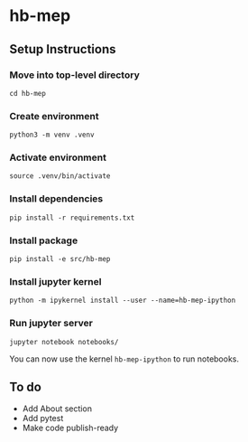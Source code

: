 # hb-mep

## Setup Instructions

### Move into top-level directory
```
cd hb-mep

```

### Create environment
```
python3 -m venv .venv

```

### Activate environment
```
source .venv/bin/activate

```

### Install dependencies
```
pip install -r requirements.txt

```

### Install package
```
pip install -e src/hb-mep

```

### Install jupyter kernel
```
python -m ipykernel install --user --name=hb-mep-ipython

```

### Run jupyter server
```
jupyter notebook notebooks/

```

You can now use the kernel `hb-mep-ipython` to run notebooks.

## To do

- Add About section
- Add pytest
- Make code publish-ready